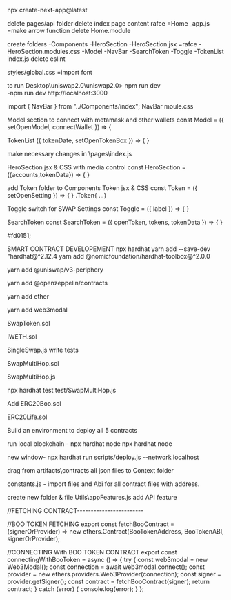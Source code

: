 npx create-next-app@latest

delete pages/api folder 
delete index page content 
rafce =Home 
_app.js =make arrow function 
delete Home.module

create folders 
 -Components
    -HeroSection 
        -HeroSection.jsx =rafce
        -HeroSection.modules.css
    -Model
    -NavBar
    -SearchToken
    -Toggle
    -TokenList
    index.js
delete eslint 

styles/global.css =import font 


to run  Desktop\uniswap2.0\uniswap2.0> npm run dev  
-npm run dev 
http://localhost:3000

import { NavBar } from "../Components/index";
<NavBar/>
NavBar moule.css 

Model section to connect with metamask and other wallets
const Model = ({ setOpenModel, connectWallet }) => {

TokenList ({ tokenDate, setOpenTokenBox }) => { } 

make necessary changes in \pages\index.js

HeroSection jsx & CSS with media control 
const HeroSection = ({accounts,tokenData}) => { } 

add Token folder to Components 
Token jsx & CSS 
const Token = ({ setOpenSetting }) => { }
.Token{ ...} 

Toggle switch for SWAP Settings
const Toggle = ({ label }) => { }

SearchToken 
const SearchToken = ({ openToken, tokens, tokenData }) => { }

#fd0151;

SMART CONTRACT DEVELOPEMENT
npx hardhat
yarn add --save-dev "hardhat@^2.12.4 
yarn add @nomicfoundation/hardhat-toolbox@^2.0.0

yarn add @uniswap/v3-periphery

yarn add @openzeppelin/contracts

yarn add ether

yarn add web3modal

SwapToken.sol

IWETH.sol

SingleSwap.js write tests 

SwapMultiHop.sol

SwapMultiHop.js

npx hardhat test test/SwapMultiHop.js

Add  ERC20Boo.sol

ERC20Life.sol

Build an environment to deploy all  5 contracts 

run local blockchain - npx hardhat node 
npx hardhat node 

new window- 
npx hardhat run scripts/deploy.js --network localhost

drag from artifacts\contracts all json files to Context folder  

constants.js - import files and Abi for all contract files with address.

create new folder & file 
Utils\appFeatures.js
add API feature 

//FETCHING CONTRACT------------------------

//BOO TOKEN FETCHING
export const fetchBooContract = (signerOrProvider) =>
  new ethers.Contract(BooTokenAddress, BooTokenABI, signerOrProvider);

//CONNECTING With BOO TOKEN CONTRACT
export const connectingWithBooToken = async () => {
  try {
    const web3modal = new Web3Modal();
    const connection = await web3modal.connect();
    const provider = new ethers.providers.Web3Provider(connection);
    const signer = provider.getSigner();
    const contract = fetchBooContract(signer);
    return contract;
  } catch (error) {
    console.log(error);
  }
};
